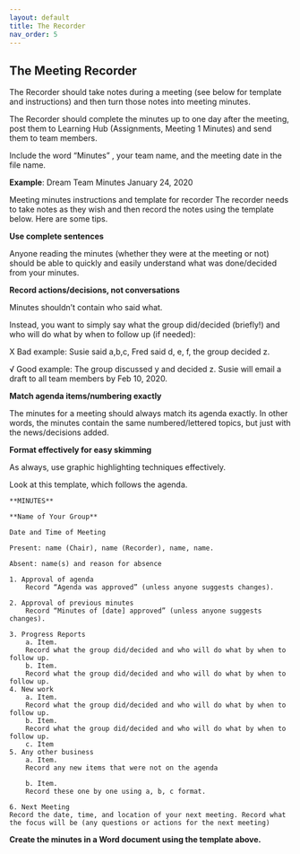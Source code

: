 ```yaml
---
layout: default
title: The Recorder
nav_order: 5
---
```


## The Meeting Recorder

The Recorder should take notes during a meeting (see below for template and instructions) and then turn those notes into meeting minutes. 


The Recorder should complete the minutes up to one day after the meeting, post them to Learning Hub (Assignments, Meeting 1 Minutes) and send them to team members.

Include the word “Minutes” , your team name, and the meeting date in the file name.

**Example**: Dream Team Minutes January 24, 2020

Meeting minutes instructions and template for recorder
The recorder needs to take notes as they wish and then record the notes using the template below. Here are some tips.

**Use complete sentences**

Anyone reading the minutes (whether they were at the meeting or not) should be able to quickly and easily understand what was done/decided from your minutes.

**Record actions/decisions, not conversations**

Minutes shouldn’t contain who said what.

Instead, you want to simply say what the group did/decided (briefly!) and who will do what by when to follow up (if needed):


X Bad example: Susie said a,b,c, Fred said d, e, f, the group decided z.


√ Good example: The group discussed y and decided z. Susie will email a draft to all team members by Feb 10, 2020.


**Match agenda items/numbering exactly**

The minutes for a meeting should always match its agenda exactly. In other words, the minutes contain the same numbered/lettered topics, but just with the news/decisions added.

**Format effectively for easy skimming**

As always, use graphic highlighting techniques effectively.

Look at this template, which follows the agenda.

    **MINUTES**  

    **Name of Your Group** 

    Date and Time of Meeting

    Present: name (Chair), name (Recorder), name, name.

    Absent: name(s) and reason for absence

    1. Approval of agenda
        Record “Agenda was approved” (unless anyone suggests changes).

    2. Approval of previous minutes
        Record “Minutes of [date] approved” (unless anyone suggests changes).

    3. Progress Reports
        a. Item. 
        Record what the group did/decided and who will do what by when to follow up.
        b. Item.
        Record what the group did/decided and who will do what by when to follow up.
    4. New work
        a. Item.
        Record what the group did/decided and who will do what by when to follow up.
        b. Item.
        Record what the group did/decided and who will do what by when to follow up.
        c. Item
    5. Any other business
        a. Item.
        Record any new items that were not on the agenda

        b. Item.
        Record these one by one using a, b, c format.

    6. Next Meeting
    Record the date, time, and location of your next meeting. Record what the focus will be (any questions or actions for the next meeting)

**Create the minutes in a Word document using the template above.**    
